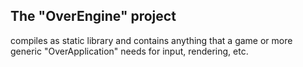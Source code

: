 ## The "OverEngine" project
compiles as static library and contains anything that a game or more generic "OverApplication" needs for input, rendering, etc.